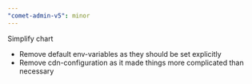 ```yaml
---
"comet-admin-v5": minor
---
```


Simplify chart

- Remove default env-variables as they should be set explicitly
- Remove cdn-configuration as it made things more complicated than necessary